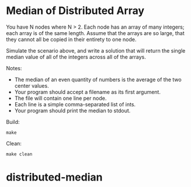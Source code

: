 # Median of Distributed Array

You have N nodes where N > 2. Each node has an array of many integers; 
each array is of the same length. Assume that the arrays are so large, 
that they cannot all be copied in their entirety to one node.

Simulate the scenario above, and write a solution that will return 
the single median value of all of the integers across all of the arrays. 

Notes:
- The median of an even quantity of numbers is the average of the two center values. 
- Your program should accept a filename as its first argument. 
- The file will contain one line per node. 
- Each line is a simple comma-separated list of ints. 
- Your program should print the median to stdout. 

Build:

    make

Clean:

    make clean
# distributed-median
